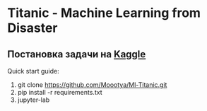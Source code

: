 # Titanic - Machine Learning from Disaster

## Постановка задачи на [Kaggle](https://www.kaggle.com/c/titanic/overview)

Quick start guide:
1. git clone https://github.com/Moootya/Ml-Titanic.git
2. pip install -r requirements.txt
3. jupyter-lab


